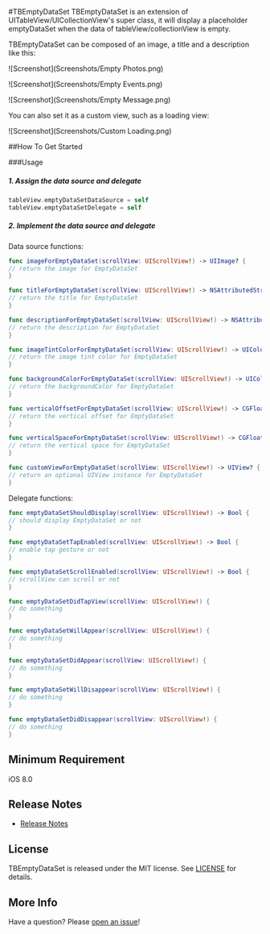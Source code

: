 #TBEmptyDataSet
TBEmptyDataSet is an extension of UITableView/UICollectionView's super class, it will  display a placeholder emptyDataSet when the data of tableView/collectionView is empty.

TBEmptyDataSet can be composed of an image, a title and a description like this:

![Screenshot](Screenshots/Empty Photos.png)

![Screenshot](Screenshots/Empty Events.png)

![Screenshot](Screenshots/Empty Message.png) 

You can also set it as a custom view, such as a loading view:

![Screenshot](Screenshots/Custom Loading.png) 

##How To Get Started

###Usage
##### 1.  Assign the data source and delegate
```swift
tableView.emptyDataSetDataSource = self
tableView.emptyDataSetDelegate = self
```
##### 2.  Implement the data source and delegate
Data source functions:
```swift 
func imageForEmptyDataSet(scrollView: UIScrollView!) -> UIImage? {
// return the image for EmptyDataSet
}

func titleForEmptyDataSet(scrollView: UIScrollView!) -> NSAttributedString? {
// return the title for EmptyDataSet
}

func descriptionForEmptyDataSet(scrollView: UIScrollView!) -> NSAttributedString? {
// return the description for EmptyDataSet
}

func imageTintColorForEmptyDataSet(scrollView: UIScrollView!) -> UIColor? {
// return the image tint color for EmptyDataSet
}

func backgroundColorForEmptyDataSet(scrollView: UIScrollView!) -> UIColor? {
// return the backgroundColor for EmptyDataSet
}

func verticalOffsetForEmptyDataSet(scrollView: UIScrollView!) -> CGFloat {
// return the vertical offset for EmptyDataSet
}

func verticalSpaceForEmptyDataSet(scrollView: UIScrollView!) -> CGFloat {
// return the vertical space for EmptyDataSet
}

func customViewForEmptyDataSet(scrollView: UIScrollView!) -> UIView? {
// return an optional UIView instance for EmptyDataSet
}
``` 
Delegate functions:
```swift
func emptyDataSetShouldDisplay(scrollView: UIScrollView!) -> Bool {
// should display EmptyDataSet or not
}

func emptyDataSetTapEnabled(scrollView: UIScrollView!) -> Bool {
// enable tap gesture or not
}

func emptyDataSetScrollEnabled(scrollView: UIScrollView!) -> Bool {
// scrollView can scroll or not
}

func emptyDataSetDidTapView(scrollView: UIScrollView!) {
// do something
}

func emptyDataSetWillAppear(scrollView: UIScrollView!) {
// do something
}

func emptyDataSetDidAppear(scrollView: UIScrollView!) {
// do something
}

func emptyDataSetWillDisappear(scrollView: UIScrollView!) {
// do something
}

func emptyDataSetDidDisappear(scrollView: UIScrollView!) {
// do something
}
```

## Minimum Requirement
iOS 8.0

## Release Notes
* [Release Notes](https://github.com/teambition/TBEmptyDataSet/releases)

## License
TBEmptyDataSet is released under the MIT license. See [LICENSE](https://github.com/teambition/TBEmptyDataSet/blob/master/LICENSE.md) for details.

## More Info
Have a question? Please [open an issue](https://github.com/teambition/TBEmptyDataSet/issues/new)!